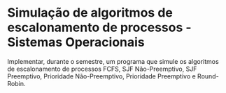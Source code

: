 # Simulação de algoritmos de escalonamento de processos - Sistemas Operacionais
Implementar, durante o semestre, um programa que simule os algoritmos de escalonamento de processos FCFS, SJF Não-Preemptivo, SJF Preemptivo, Prioridade Não-Preemptivo, Prioridade Preemptivo e Round-Robin. 
